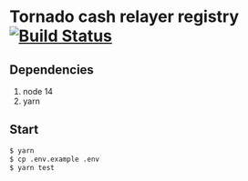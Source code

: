 # Tornado cash relayer registry [![Build Status](https://github.com/tornadocash/relayer-registry/workflows/build/badge.svg)](https://github.com/tornadocash/relayer-registry/actions)

## Dependencies

1. node 14
2. yarn

## Start

```bash
$ yarn
$ cp .env.example .env
$ yarn test
```
